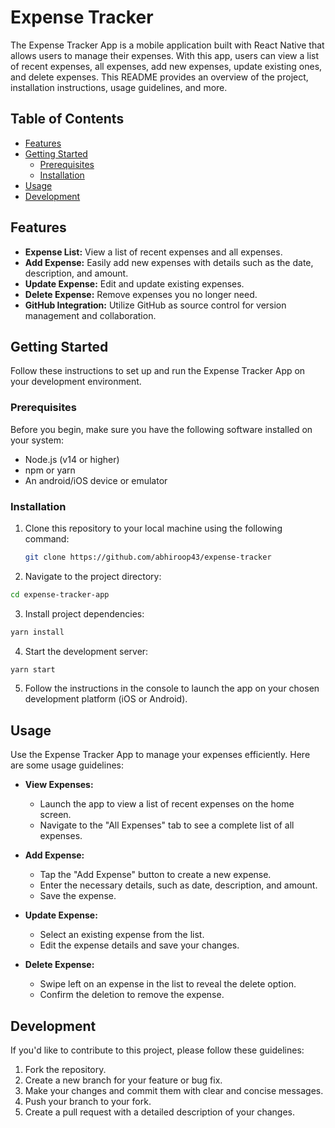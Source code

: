 # Expense Tracker

The Expense Tracker App is a mobile application built with React Native that allows users to manage their expenses. With
this app, users can view a list of recent expenses, all expenses, add new expenses, update existing ones, and delete
expenses. This README provides an overview of the project, installation instructions, usage guidelines, and more.

## Table of Contents

- [Features](#features)
- [Getting Started](#getting-started)
    - [Prerequisites](#prerequisites)
    - [Installation](#installation)
- [Usage](#usage)
- [Development](#development)

## Features

- **Expense List:** View a list of recent expenses and all expenses.
- **Add Expense:** Easily add new expenses with details such as the date, description, and amount.
- **Update Expense:** Edit and update existing expenses.
- **Delete Expense:** Remove expenses you no longer need.
- **GitHub Integration:** Utilize GitHub as source control for version management and collaboration.

## Getting Started

Follow these instructions to set up and run the Expense Tracker App on your development environment.

### Prerequisites

Before you begin, make sure you have the following software installed on your system:

- Node.js (v14 or higher)
- npm or yarn
- An android/iOS device or emulator

### Installation

1. Clone this repository to your local machine using the following command:

   ```bash
   git clone https://github.com/abhiroop43/expense-tracker

2. Navigate to the project directory:

```bash
cd expense-tracker-app
```

3. Install project dependencies:

```bash
yarn install
```

4. Start the development server:

```bash
yarn start
```

5. Follow the instructions in the console to launch the app on your chosen development platform (iOS or Android).

## Usage

Use the Expense Tracker App to manage your expenses efficiently. Here are some usage guidelines:

- **View Expenses:**

    - Launch the app to view a list of recent expenses on the home screen.
    - Navigate to the "All Expenses" tab to see a complete list of all expenses.
- **Add Expense:**

    - Tap the "Add Expense" button to create a new expense.
    - Enter the necessary details, such as date, description, and amount.
    - Save the expense.
- **Update Expense:**

    - Select an existing expense from the list.
    - Edit the expense details and save your changes.
- **Delete Expense:**

    - Swipe left on an expense in the list to reveal the delete option.
    - Confirm the deletion to remove the expense.

## Development

If you'd like to contribute to this project, please follow these guidelines:

1. Fork the repository.
2. Create a new branch for your feature or bug fix.
3. Make your changes and commit them with clear and concise messages.
4. Push your branch to your fork.
5. Create a pull request with a detailed description of your changes.
